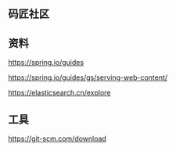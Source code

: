 ## 码匠社区

## 资料
https://spring.io/guides

https://spring.io/guides/gs/serving-web-content/

https://elasticsearch.cn/explore


## 工具
https://git-scm.com/download